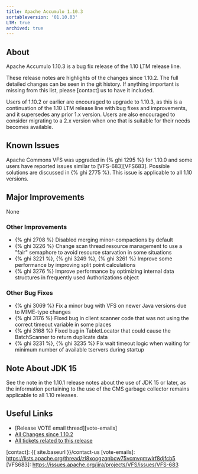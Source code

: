 ```yaml
---
title: Apache Accumulo 1.10.3
sortableversion: '01.10.03'
LTM: true
archived: true
---
```


## About

Apache Accumulo 1.10.3 is a bug fix release of the 1.10 LTM release line.

These release notes are highlights of the changes since 1.10.2. The full
detailed changes can be seen in the git history. If anything important is
missing from this list, please [contact] us to have it included.

Users of 1.10.2 or earlier are encouraged to upgrade to 1.10.3, as this is a
continuation of the 1.10 LTM release line with bug fixes and improvements, and
it supersedes any prior 1.x version. Users are also encouraged to consider
migrating to a 2.x version when one that is suitable for their needs becomes
available.

## Known Issues

Apache Commons VFS was upgraded in {% ghi 1295 %} for 1.10.0 and some users have reported
issues similar to [VFS-683][VFS683]. Possible solutions are discussed in {% ghi 2775 %}.
This issue is applicable to all 1.10 versions.

## Major Improvements

None

### Other Improvements

* {% ghi 2708 %} Disabled merging minor-compactions by default
* {% ghi 3226 %} Change scan thread resource management to use a "fair"
  semaphore to avoid resource starvation in some situations
* {% ghi 3221 %}, {% ghi 3249 %}, {% ghi 3261 %} Improve some performance by
  improving split point calculations
* {% ghi 3276 %} Improve performance by optimizing internal data structures in
  frequently used Authorizations object

### Other Bug Fixes

* {% ghi 3069 %} Fix a minor bug with VFS on newer Java versions due to
  MIME-type changes
* {% ghi 3176 %} Fixed bug in client scanner code that was not using the
  correct timeout variable in some places
* {% ghi 3168 %} Fixed bug in TabletLocator that could cause the BatchScanner
  to return duplicate data
* {% ghi 3231 %}, {% ghi 3235 %} Fix wait timeout logic when waiting for
  minimum number of available tservers during startup

## Note About JDK 15

See the note in the 1.10.1 release notes about the use of JDK 15 or later, as
the information pertaining to the use of the CMS garbage collector remains
applicable to all 1.10 releases.

## Useful Links

* [Release VOTE email thread][vote-emails]
* [All Changes since 1.10.2][all-changes]
* [All tickets related to this release][milestone]


[milestone]: https://github.com/apache/accumulo/milestone/10
[all-changes]: https://github.com/apache/accumulo/compare/rel/1.10.2...apache:rel/1.10.3
[contact]: {{ site.baseurl }}/contact-us
[vote-emails]: https://lists.apache.org/thread/zl8xoogzqnbcw75vcmvqmwlrf8djfcb5
[VFS683]: https://issues.apache.org/jira/projects/VFS/issues/VFS-683
